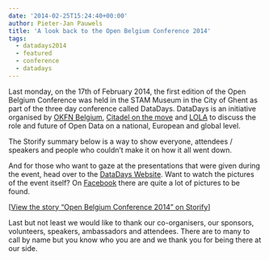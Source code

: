 ```yaml
---
date: '2014-02-25T15:24:40+00:00'
author: Pieter-Jan Pauwels
title: 'A look back to the Open Belgium Conference 2014'
tags:
  - datadays2014
  - featured
  - conference
  - datadays
---
```


Last monday, on the 17th of February 2014, the first edition of the Open Belgium Conference was held in the STAM Museum in the City of Ghent as part of the three day conference called DataDays. DataDays is an initiative organised by [OKFN Belgium](https://openknowledge.be/), [Citadel on the move](http://www.citadelonthemove.eu/) and [LOLA](http://lola-ict.org/) to discuss the role and future of Open Data on a national, European and global level.

The Storify summary below is a way to show everyone, attendees / speakers and people who couldn’t make it on how it all went down.

And for those who want to gaze at the presentations that were given during the event, head over to the [DataDays Website](http://www.datadays.eu/presentations/). Want to watch the pictures of the event itself? On [Facebook](https://www.facebook.com/media/set/?set=a.283437808472346.1073741829.247409818741812&type=1) there are quite a lot of pictures to be found.

\[[View the story “Open Belgium Conference 2014” on Storify](//storify.com/PJPauwels/open-belgium-conference-2014)\]

Last but not least we would like to thank our co-organisers, our sponsors, volunteers, speakers, ambassadors and attendees. There are to many to call by name but you know who you are and we thank you for being there at our side.
